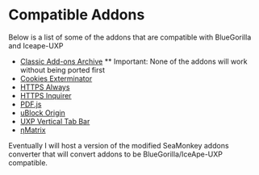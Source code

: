 # Compatible Addons 
Below is a list of some of the addons that are compatible with BlueGorilla and Iceape-UXP

* [Classic Add-ons Archive](https://github.com/JustOff/ca-archive/)
** Important: None of the addons will work without being ported first
* [Cookies Exterminator](https://github.com/JustOff/cookies-exterminator)
* [HTTPS Always](https://repo.palemoon.org/Hyperbola/https-always)
* [HTTPS Inquirer](https://repo.palemoon.org/Hyperbola/httpsinquirer)
* [PDF.js](https://github.com/IsaacSchemm/pdf.js-seamonkey/)
* [uBlock Origin](https://github.com/gorhill/uBlock-for-firefox-legacy)
* [UXP Vertical Tab Bar](https://github.com/djames1/UXPVerticalTabBar)
* [ηMatrix](https://gitlab.com/vannilla/ematrix)

Eventually I will host a version of the modified SeaMonkey addons converter that will convert addons to be BlueGorilla/IceApe-UXP compatible.
